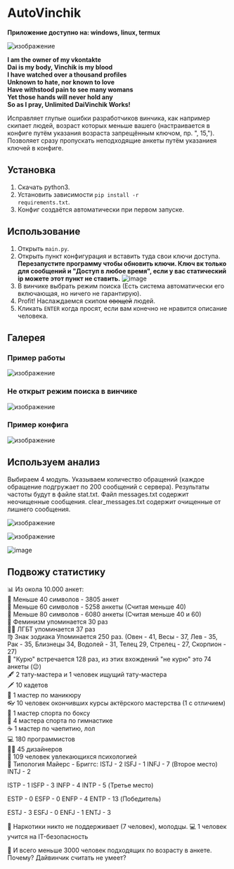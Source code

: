 # AutoVinchik

**Приложение доступно на: windows, linux, termux**

![изображение](https://user-images.githubusercontent.com/59798021/137908712-f20f8aa3-a591-4268-8ea5-c11257bda587.png)

<b>I am the owner of my vkontakte<br>
Dai is my body, Vinchik is my blood<br>
I have watched over a thousand profiles<br>
Unknown to hate, nor known to love<br>
Have withstood pain to see many womans<br>
Yet those hands will never hold any<br>
So as I pray, Unlimited DaiVinchik Works!</b>

Исправляет глупые ошибки разработчиков винчика, как например скипает людей, возраст которых меньше вашего (настраивается в конфиге путём указания возраста запрещённым ключом, пр. ", 15,"). Позволяет сразу пропускать неподходящие анкеты путём указаниея ключей в конфиге.

<h2>Установка</h2>

1. Скачать python3.
2. Установить зависимости <code>pip install -r requirements.txt</code>.
3. Конфиг создаётся автоматически при первом запуске.

<h2>Использование</h2>

1. Открыть <code>main.py</code>.
2. Открыть пункт конфигурация и вставить туда свои ключи доступа. <b>Перезапустите программу чтобы обновить ключи. Ключ вк только для сообщений и "Доступ в любое время", если у вас статический ip можете этот пункт не ставить.</b>
![image](https://user-images.githubusercontent.com/59798021/175807356-55a905ad-5c7f-4593-b670-89e7aad68397.png)
4. В винчике выбрать режим поиска (Есть система автоматически его включающая, но ничего не гарантирую).
5. Profit! Наслаждаемся скипом <strike>овощей</strike> людей.
6. Кликать <code>ENTER</code> когда просят, если вам конечно не нравится описание человека.

<h2>Галерея</h2>

<h3>Пример работы</h3>

![изображение](https://user-images.githubusercontent.com/59798021/137908278-fde4eba0-396a-44e4-b0e9-53a877062b18.png)

<h3>Не открыт режим поиска в винчике</h3>

![изображение](https://user-images.githubusercontent.com/59798021/137907853-4359fde8-fec1-4bb1-bd41-51e870a607df.png)

<h3>Пример конфига</h3>

![изображение](https://user-images.githubusercontent.com/59798021/137908426-5607e97e-8943-422a-9159-5509d4416647.png)

<h2>Используем анализ</h2>
Выбираем 4 модуль. Указываем количество обращений (каждое обращение подгружает по 200 сообщений с сервера). Результаты частоты будут в файле stat.txt. Файл messages.txt содержит неочищенные сообщения. clear_messages.txt содержит очищенные от лишнего сообщения.

![изображение](https://user-images.githubusercontent.com/59798021/209478503-448cb7e8-e299-476a-9c49-7ef391025bff.png)

![изображение](https://user-images.githubusercontent.com/59798021/209478507-a9f9216e-836e-4b64-a60b-40964be2a068.png)

![image](https://user-images.githubusercontent.com/59798021/209521452-56a5a3ac-e3e5-4c37-a92f-bb946291671a.png)

<h2>Подвожу статистику</h2>
📊 Из окола 10.000 анкет: <br>
🚤 Меньше 40 символов - 3805 анкет<br>
🚙 Меньше 60 символов - 5258 анкеты (Считая меньше 40)<br>
🚂 Меньше 80 символов - 6080 анкеты (Считая меньше 40 и 60)<br>
💃 Феминизм упоминается 30 раз<br>
🏳️‍🌈 ЛГБТ упоминается 37 раз<br>
♍️ Знак зодиака Упоминается 250 раз. (Овен - 41, Весы - 37, Лев - 35, Рак - 35, Близнецы 34, Водолей - 31, Телец 29, Стрелец - 27, Скорпион - 27)<br>
🚬 "Курю" встречается 128 раз, из этих вхождений "не курю" это 74 анкеты (😉)<br>
🖋 2 тату-мастера и 1 человек ищущий тату-мастера<br>
🗡 10 кадетов<br>
💅 1 мастер по маникюру<br>
👓 10 человек окончивших курсы актёрского мастерства (1 с отличием)<br>
🥊 1 мастер спорта по боксу<br>
🤸 4 мастера спорта по гимнастике<br>
☕️ 1 мастер по чаепитию, лол<br>
💻 180 программистов<br>
👨‍🎨 45 дизайнеров<br>
🧠 109 человек увлекающихся психологией<br>
🧩 Типология Майерс - Бриггс:
ISTJ - 2
ISFJ - 1
INFJ - 7 (Второе место)
INTJ - 2

ISTP - 1
ISFP - 3
INFP - 4
INTP - 5 (Третье место)

ESTP - 0
ESFP - 0
ENFP - 4
ENTP - 13 (Победитель)

ESTJ - 3
ESFJ - 0
ENFJ - 1
ENTJ - 3

💉 Наркотики никто не поддерживает (7 человек), молодцы.
💻 1 человек учится на IT-безопасность

📅 И всего меньше 3000 человек подходящих по возрасту в анкете. Почему? Дайвинчик считать не умеет?<br>


